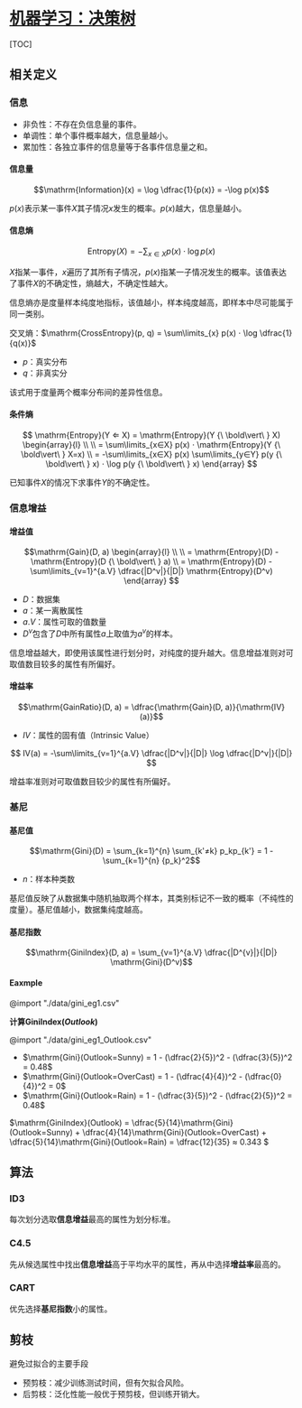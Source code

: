 <link rel='stylesheet' href='../../style/index.css'>
<script src='../../style/index.js'></script>

# [机器学习：决策树](./index.html)

[TOC]

## 相关定义

### 信息

- 非负性：不存在负信息量的事件。
- 单调性：单个事件概率越大，信息量越小。
- 累加性：各独立事件的信息量等于各事件信息量之和。

#### 信息量

$$\mathrm{Information}(x) = \log \dfrac{1}{p(x)} = -\log p(x)$$

$p(x)$表示某一事件$X$其子情况$x$发生的概率。$p(x)$越大，信息量越小。

#### 信息熵

$$\mathrm{Entropy}(X) = -\sum_{x∈X} p(x) ⋅ \log p(x)$$

$X$指某一事件，$x$遍历了其所有子情况，$p(x)$指某一子情况发生的概率。该值表达了事件$X$的不确定性，<span class='highlight'>熵越大，不确定性越大</span>。

<span class='highlight'>信息熵亦是度量样本纯度地指标，该值越小，样本纯度越高，即样本中尽可能属于同一类别。</span>

<div class='hint'>

交叉熵：$\mathrm{CrossEntropy}(p, q) = \sum\limits_{x} p(x) ⋅ \log \dfrac{1}{q(x)}$

- $p$：真实分布
- $q$：非真实分

该式用于度量两个概率分布间的差异性信息。
</div>

#### 条件熵

$$
    \mathrm{Entropy}(Y ⇐ X) = 
    \mathrm{Entropy}(Y {\ \bold\vert\ } X)
    \begin{array}{l}
    \\
    \\  = \sum\limits_{x∈X} p(x) ⋅ \mathrm{Entropy}(Y {\ \bold\vert\ } X=x) 
    \\  = -\sum\limits_{x∈X} p(x) \sum\limits_{y∈Y}
                p(y {\ \bold\vert\ } x)
                ⋅ 
                \log p(y {\ \bold\vert\ } x)
    \end{array}
$$

已知事件$X$的情况下求事件$Y$的不确定性。

### 信息增益

#### 增益值

$$\mathrm{Gain}(D, a) 
\begin{array}{l}
\\
\\  = \mathrm{Entropy}(D) - \mathrm{Entropy}(D {\ \bold\vert\ } a)
\\  = \mathrm{Entropy}(D) - \sum\limits_{v=1}^{a.V} \dfrac{|D^v|}{|D|} \mathrm{Entropy}(D^v)
\end{array}
$$

- $D$：数据集
- $a$：某一离散属性
- $a.V$：属性可取的值数量
- $D^v$包含了$D$中所有属性$a$上取值为$a^v$的样本。

<span class='highlight'>信息增益越大，即使用该属性进行划分时，对纯度的提升越大。信息增益准则对可取值数目较多的属性有所偏好。</span>

#### 增益率

$$\mathrm{GainRatio}(D, a) = \dfrac{\mathrm{Gain}(D, a)}{\mathrm{IV}(a)}$$

- $IV$：属性的固有值（Intrinsic Value）

$$
    IV(a) = 
        -\sum\limits_{v=1}^{a.V}
            \dfrac{|D^v|}{|D|}
            \log
            \dfrac{|D^v|}{|D|}
$$

<span class='highlight'>增益率准则对可取值数目较少的属性有所偏好。</span>

### 基尼

#### 基尼值

$$\mathrm{Gini}(D) = \sum_{k=1}^{n} \sum_{k'≠k} p_kp_{k'} = 1 - \sum_{k=1}^{n} {p_k}^2$$

- $n$：样本种类数

<span class='highlight'>基尼值反映了从数据集中随机抽取两个样本，其类别标记不一致的概率（不纯性的度量）。基尼值越小，数据集纯度越高。</span>

#### 基尼指数

$$\mathrm{GiniIndex}(D, a) = \sum_{v=1}^{a.V} \dfrac{|D^{v}|}{|D|} \mathrm{Gini}(D^v)$$

#### Eaxmple

@import "./data/gini_eg1.csv"

**计算$\mathrm{GiniIndex}(Outlook)$**

@import "./data/gini_eg1_Outlook.csv"

- $\mathrm{Gini}(Outlook=Sunny) = 1 - (\dfrac{2}{5})^2 - (\dfrac{3}{5})^2 = 0.48$
- $\mathrm{Gini}(Outlook=OverCast) = 1 - (\dfrac{4}{4})^2 - (\dfrac{0}{4})^2 = 0$
- $\mathrm{Gini}(Outlook=Rain) = 1 - (\dfrac{3}{5})^2 - (\dfrac{2}{5})^2 = 0.48$

$\mathrm{GiniIndex}(Outlook) = 
    \dfrac{5}{14}\mathrm{Gini}(Outlook=Sunny) + 
    \dfrac{4}{14}\mathrm{Gini}(Outlook=OverCast) + 
    \dfrac{5}{14}\mathrm{Gini}(Outlook=Rain) 
    = \dfrac{12}{35} ≈ 0.343
$

## 算法

### ID3

每次划分选取**信息增益**最高的属性为划分标准。

### C4.5

先从候选属性中找出**信息增益**高于平均水平的属性，再从中选择**增益率**最高的。

### CART

优先选择**基尼指数**小的属性。

## 剪枝

避免过拟合的主要手段

- 预剪枝：减少训练测试时间，但有欠拟合风险。
- 后剪枝：泛化性能一般优于预剪枝，但训练开销大。